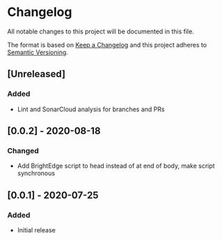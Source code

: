 # Changelog

All notable changes to this project will be documented in this file.

The format is based on [Keep a Changelog](http://keepachangelog.com/en/1.0.0/)
and this project adheres to [Semantic Versioning](http://semver.org/spec/v2.0.0.html).

## [Unreleased]

### Added

- Lint and SonarCloud analysis for branches and PRs

## [0.0.2] - 2020-08-18

### Changed

- Add BrightEdge script to head instead of at end of body, make script synchronous

## [0.0.1] - 2020-07-25

### Added

- Initial release
